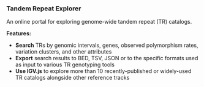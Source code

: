 ### Tandem Repeat Explorer

An online portal for exploring genome-wide tandem repeat (TR) catalogs.
<br />
<p><b>Features:</b>
    <ul>
        <li><b>Search</b> TRs by genomic intervals, genes, observed polymorphism rates, variation clusters, and other attributes</li>
        <li><b>Export</b> search results to BED, TSV, JSON or to the specific formats used as input to various TR genotyping tools</li>
        <li><b>Use IGV.js</b> to explore more than 10 recently-published or widely-used TR catalogs alongside other reference tracks</li>
    </ul>
</p>

